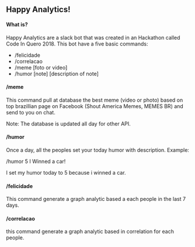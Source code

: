 ## Happy Analytics!

#### What is?

Happy Analytics are a slack bot that was created in an Hackathon called Code In Quero 2018. This bot have a five basic commands:

- /felicidade
- /correlacao
- /meme [foto or video]
- /humor [note] [description of note]

#### /meme

This command pull at database the best meme (video or photo) based on top brazillian page on Facebook (Shout America Memes, MEMES BR) and send to you on chat.

Note: The database is updated all day for other API.

#### /humor

Once a day, all the peoples set your today humor with description. Example:

/humor 5 I Winned a car!

I set my humor today to 5 because i winned a car.

#### /felicidade

This command generate a graph analytic based a each people in the last 7 days.

#### /correlacao

this command generate a graph analytic based in correlation for each people.
